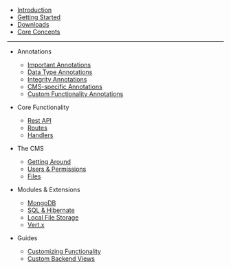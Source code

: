 <div class="logo"></div>
<div class = "elepy-sidebar">

- [Introduction](README.md)
- [Getting Started](getting-started/getting-started.md)
- [Downloads](getting-started/downloads.md)
- [Core Concepts](getting-started/core-concepts.md)
    
<hr></hr>

- Annotations
    - [Important Annotations](annotations/important.md)
    - [Data Type Annotations](annotations/data-types.md)
    - [Integrity Annotations](annotations/integrity.md)
    - [CMS-specific Annotations](annotations/cms.md)
    - [Custom Functionality Annotations](annotations/custom.md)
    
- Core Functionality
    - [Rest API](core/rest.md)
    - [Routes](core/routes.md)
    - [Handlers](core/handlers.md)
    
- The CMS
    - [Getting Around](cms/getting-around.md)
    - [Users & Permissions](cms/users-permissions.md)
    - [Files](cms/files.md)
- Modules & Extensions
    - [MongoDB](modules/mongo.md)
    - [SQL & Hibernate](modules/hibernate.md)
    - [Local File Storage](modules/file-uploads.md)
    - [Vert.x](modules/vertx.md)
   
- Guides
    - [Customizing Functionality](guides/custom-functionality.md)
    - [Custom Backend Views](guides/custom-views.md)

</div>